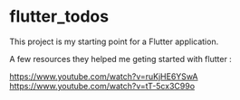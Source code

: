 # flutter_todos

This project is my starting point for a Flutter application.

A few resources they helped me geting started with flutter :

https://www.youtube.com/watch?v=ruKjHE6YSwA
https://www.youtube.com/watch?v=tT-5cx3C99o

